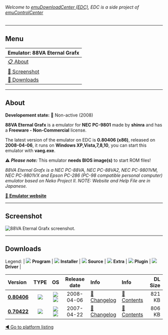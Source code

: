 ###### Welcome to [emuDownloadCenter (EDC)](https://github.com/PhoenixInteractiveNL/emuDownloadCenter/wiki/), EDC is a side project of [emuControlCenter](https://github.com/PhoenixInteractiveNL/emuControlCenter/wiki/)
***
## Menu
| **Emulator: 88VA Eternal Grafx** |
|:---------|
| [:clipboard: About](#about) |
| [:sunrise: Screenshot](#screen) |
| [:floppy_disk: Downloads](#downloads) |
***
## About
**Developement state:** :red_circle: Non-active (2008)

**88VA Eternal Grafx** is a emulator for **NEC PC-9801** made by **shinra** and has a **Freeware - Non-Commercial** license.

The latest version of the emulator on EDC is **0.80406 (x86)**, released on **2008-04-06**, it runs on **Windows XP,Vista,7,8,10**, you can start this emulator with **vaeg.exe**.

:warning: _**Please note:**_ This emulator **needs BIOS image(s)** to start ROM files!

_88VA Eternal Grafx is a NEC PC-88VA, NEC PC-88VA2, NEC PC-9801VM, NEC PC-9801VX and Epson PC-286 (PC-98 compatible personal computer) emulator based on Neko Project II. NOTE: Website and Help File are in Japanese._

[:link: **Emulator website**](http://www.pc88.gr.jp/vaeg/)
***
## Screenshot
![](https://raw.githubusercontent.com/PhoenixInteractiveNL/emuDownloadCenter/master/hooks/88va/emulator_screen_01.jpg "88VA Eternal Grafx screenshot.")
***
## Downloads
Legend:
| ![](https://raw.githubusercontent.com/wiki/PhoenixInteractiveNL/emuDownloadCenter/images_misc/icon_program_24.png) **Program** | 
![](https://raw.githubusercontent.com/wiki/PhoenixInteractiveNL/emuDownloadCenter/images_misc/icon_installer_24.png) **Installer** | 
![](https://raw.githubusercontent.com/wiki/PhoenixInteractiveNL/emuDownloadCenter/images_misc/icon_source_code_24.png) **Source** | 
![](https://raw.githubusercontent.com/wiki/PhoenixInteractiveNL/emuDownloadCenter/images_misc/icon_extra_24.png) **Extra** | 
![](https://raw.githubusercontent.com/wiki/PhoenixInteractiveNL/emuDownloadCenter/images_misc/icon_plugin_24.png) **Plugin** | 
![](https://raw.githubusercontent.com/wiki/PhoenixInteractiveNL/emuDownloadCenter/images_misc/icon_driver_24.png) **Driver** | 


| Version  | TYPE | OS | Release date  | Info       | Info       | DL Size    |
|:---------|:----:|:--:|:-------------:|:-----------|:-----------|-----------:|
| [**0.80406**](https://github.com/PhoenixInteractiveNL/edc-repo0006/raw/master/88va/0.80406.7z) | ![](https://raw.githubusercontent.com/wiki/PhoenixInteractiveNL/emuDownloadCenter/images_misc/icon_program_24.png) | ![](https://raw.githubusercontent.com/wiki/PhoenixInteractiveNL/emuDownloadCenter/images_misc/logo_windows_24.png)![](https://raw.githubusercontent.com/wiki/PhoenixInteractiveNL/emuDownloadCenter/images_misc/icon_32-bit_24.png) | 2008-04-06 | [:page_facing_up: Changelog](https://github.com/PhoenixInteractiveNL/edc-repo0006/blob/master/88va/0.80406_changelog.txt) | [:mag_right: Contents](https://github.com/PhoenixInteractiveNL/edc-repo0006/blob/master/88va/0.80406_contents.txt) | 821 KB |
| [**0.70422**](https://github.com/PhoenixInteractiveNL/edc-repo0006/raw/master/88va/0.70422.7z) | ![](https://raw.githubusercontent.com/wiki/PhoenixInteractiveNL/emuDownloadCenter/images_misc/icon_program_24.png) | ![](https://raw.githubusercontent.com/wiki/PhoenixInteractiveNL/emuDownloadCenter/images_misc/logo_windows_24.png)![](https://raw.githubusercontent.com/wiki/PhoenixInteractiveNL/emuDownloadCenter/images_misc/icon_32-bit_24.png) | 2007-04-22 | [:page_facing_up: Changelog](https://github.com/PhoenixInteractiveNL/edc-repo0006/blob/master/88va/0.70422_changelog.txt) | [:mag_right: Contents](https://github.com/PhoenixInteractiveNL/edc-repo0006/blob/master/88va/0.70422_contents.txt) | 806 KB |

[:arrow_backward: Go to platform listing](https://github.com/PhoenixInteractiveNL/emuDownloadCenter/wiki/EDC-Platform-List)
